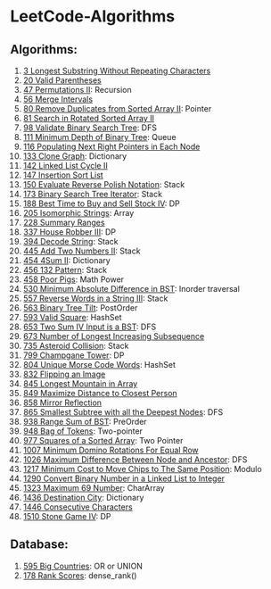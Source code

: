 # LeetCode-Algorithms

## Algorithms:

1. [3 Longest Substring Without Repeating Characters](https://github.com/hellomrsun/LeetCode-Algorithms/tree/main/Algorithms/3-Longest-Substring-Without-Repeating-Characters)
2. [20 Valid Parentheses](https://github.com/hellomrsun/LeetCode-Algorithms/tree/main/Algorithms/20-Valid-Parentheses)
3.  [47 Permutations II](https://github.com/hellomrsun/LeetCode-Algorithms/tree/main/Algorithms/47-Permutations-II): Recursion
4.  [56 Merge Intervals](https://github.com/hellomrsun/LeetCode-Algorithms/tree/main/Algorithms/56-Merge-Intervals)
5.  [80 Remove Duplicates from Sorted Array II](https://github.com/hellomrsun/LeetCode-Algorithms/tree/main/Algorithms/80-Remove-Duplicates-from-Sorted-Array-II): Pointer
6.  [81 Search in Rotated Sorted Array II](https://github.com/hellomrsun/LeetCode-Algorithms/tree/main/Algorithms/81-Search-in-Rotated-Sorted-Array-II)
7.  [98 Validate Binary Search Tree](https://github.com/hellomrsun/LeetCode-Algorithms/tree/main/Algorithms/98-Validate-Binary-Search-Tree): DFS
8.  [111 Minimum Depth of Binary Tree](https://github.com/hellomrsun/LeetCode-Algorithms/tree/main/Algorithms/111-Minimum-Depth-of-Binary-Tree): Queue
9.  [116 Populating Next Right Pointers in Each Node](https://github.com/hellomrsun/LeetCode-Algorithms/tree/main/Algorithms/116-Populating-Next-Right-Pointers-in-Each-Node)
10. [133 Clone Graph](https://github.com/hellomrsun/LeetCode-Algorithms/tree/main/Algorithms/133-Clone-Graph): Dictionary
11. [142 Linked List Cycle II](https://github.com/hellomrsun/LeetCode-Algorithms/tree/main/Algorithms/142-Linked-List-Cycle-II)
12. [147 Insertion Sort List](https://github.com/hellomrsun/LeetCode-Algorithms/tree/main/Algorithms/147-Insertion-Sort-List)
13. [150 Evaluate Reverse Polish Notation](https://github.com/hellomrsun/LeetCode-Algorithms/tree/main/Algorithms/150-Evaluate-Reverse-Polish-Notation): Stack
14. [173 Binary Search Tree Iterator](https://github.com/hellomrsun/LeetCode-Algorithms/tree/main/Algorithms/173-Binary-Search-Tree-Iterator): Stack
15. [188 Best Time to Buy and Sell Stock IV](https://github.com/hellomrsun/LeetCode-Algorithms/tree/main/Algorithms/188-Best-Time-to-Buy-and-Sell-Stock-IV): DP
16. [205 Isomorphic Strings](https://github.com/hellomrsun/LeetCode-Algorithms/tree/main/Algorithms/205-Isomorphic-Strings): Array
17. [228 Summary Ranges](https://github.com/hellomrsun/LeetCode-Algorithms/tree/main/Algorithms/228-Summary-Ranges)
18. [337 House Robber III](https://github.com/hellomrsun/LeetCode-Algorithms/tree/main/Algorithms/337-House-Robber-III): DP
19. [394 Decode String](https://github.com/hellomrsun/LeetCode-Algorithms/tree/main/Algorithms/394-Decode-String): Stack
20. [445 Add Two Numbers II](https://github.com/hellomrsun/LeetCode-Algorithms/tree/main/Algorithms/445-Add-Two-Numbers-II): Stack
21. [454 4Sum II](https://github.com/hellomrsun/LeetCode-Algorithms/tree/main/Algorithms/454-4Sum-II): Dictionary
22. [456 132 Pattern](https://github.com/hellomrsun/LeetCode-Algorithms/tree/main/Algorithms/456-132-Pattern): Stack
23. [458 Poor Pigs](https://github.com/hellomrsun/LeetCode-Algorithms/tree/main/Algorithms/458-Poor-Pigs): Math Power
24. [530 Minimum Absolute Difference in BST](https://github.com/hellomrsun/LeetCode-Algorithms/tree/main/Algorithms/530-Minimum-Absolute-Difference-in-BST): Inorder traversal
25. [557 Reverse Words in a String III](https://github.com/hellomrsun/LeetCode-Algorithms/tree/main/Algorithms/557-Reverse-Words-in-a-String-III): Stack
26. [563 Binary Tree Tilt](https://github.com/hellomrsun/LeetCode-Algorithms/tree/main/Algorithms/563-Binary-Tree-Tilt): PostOrder
27. [593 Valid Square](https://github.com/hellomrsun/LeetCode-Algorithms/tree/main/Algorithms/593-Valid-Square): HashSet
28. [653 Two Sum IV Input is a BST](https://github.com/hellomrsun/LeetCode-Algorithms/tree/main/Algorithms/653-Two-Sum-IV-Input-is-a-BST): DFS
29. [673 Number of Longest Increasing Subsequence](https://github.com/hellomrsun/LeetCode-Algorithms/tree/main/Algorithms/673-Number-of-Longest-Increasing-Subsequence)
30. [735 Asteroid Collision](https://github.com/hellomrsun/LeetCode-Algorithms/tree/main/Algorithms/735-Asteroid-Collision): Stack
31. [799 Champgane Tower](https://github.com/hellomrsun/LeetCode-Algorithms/tree/main/Algorithms/799-Champgane-Tower): DP
32. [804 Unique Morse Code Words](https://github.com/hellomrsun/LeetCode-Algorithms/tree/main/Algorithms/804-Unique-Morse-Code-Words): HashSet
33. [832 Flipping an Image](https://github.com/hellomrsun/LeetCode-Algorithms/tree/main/Algorithms/832-Flipping-an-Image)
34. [845 Longest Mountain in Array](https://github.com/hellomrsun/LeetCode-Algorithms/tree/main/Algorithms/845-Longest-Mountain-in-Array)
35. [849 Maximize Distance to Closest Person](https://github.com/hellomrsun/LeetCode-Algorithms/tree/main/Algorithms/849-Maximize-Distance-to-Closest-Person)
36. [858 Mirror Reflection](https://github.com/hellomrsun/LeetCode-Algorithms/tree/main/Algorithms/858-Mirror-Reflection)
37. [865 Smallest Subtree with all the Deepest Nodes](https://github.com/hellomrsun/LeetCode-Algorithms/tree/main/Algorithms/865-Smallest-Subtree-with-all-the-Deepest-Nodes): DFS
38. [938 Range Sum of BST](https://github.com/hellomrsun/LeetCode-Algorithms/tree/main/Algorithms/938-Range-Sum-of-BST): PreOrder
39. [948 Bag of Tokens](https://github.com/hellomrsun/LeetCode-Algorithms/tree/main/Algorithms/948-Bag-of-Tokens): Two-pointer
40. [977 Squares of a Sorted Array](https://github.com/hellomrsun/LeetCode-Algorithms/tree/main/Algorithms/977-Squares-of-a-Sorted-Array): Two Pointer
41. [1007 Minimum Domino Rotations For Equal Row](https://github.com/hellomrsun/LeetCode-Algorithms/tree/main/Algorithms/1007-Minimum-Domino-Rotations-For-Equal-Row)
42. [1026 Maximum Difference Between Node and Ancestor](https://github.com/hellomrsun/LeetCode-Algorithms/tree/main/Algorithms/1026-Maximum-Difference-Between-Node-and-Ancestor): DFS
43. [1217 Minimum Cost to Move Chips to The Same Position](https://github.com/hellomrsun/LeetCode-Algorithms/tree/main/Algorithms/1217-Minimum-Cost-to-Move-Chips-to-The-Same-Position): Modulo
44. [1290 Convert Binary Number in a Linked List to Integer](https://github.com/hellomrsun/LeetCode-Algorithms/tree/main/Algorithms/1290-Convert-Binary-Number-in-a-Linked-List-to-Integer)
45. [1323 Maximum 69 Number](https://github.com/hellomrsun/LeetCode-Algorithms/tree/main/Algorithms/1323-Maximum-69-Number): CharArray
46. [1436 Destination City](https://github.com/hellomrsun/LeetCode-Algorithms/tree/main/Algorithms/1436-Destination-City): Dictionary
47. [1446 Consecutive Characters](https://github.com/hellomrsun/LeetCode-Algorithms/tree/main/Algorithms/1446-Consecutive-Characters)
48. [1510 Stone Game IV](https://github.com/hellomrsun/LeetCode-Algorithms/tree/main/Algorithms/1510-Stone-Game-IV): DP




## Database:

1. [595 Big Countries](https://github.com/hellomrsun/LeetCode-Algorithms/tree/main/Database/595-Big-Countries): OR or UNION
2. [178 Rank Scores](https://github.com/hellomrsun/LeetCode-Algorithms/tree/main/Database/178-Rank-Scores): dense_rank()

